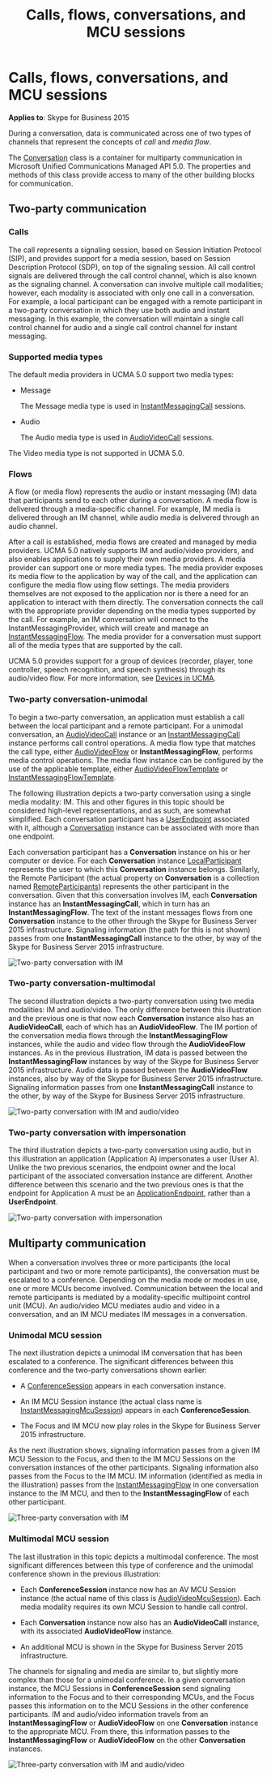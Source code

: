﻿---
title: Calls, flows, conversations, and MCU sessions
TOCTitle: Calls, flows, conversations, and MCU sessions
ms:assetid: 8eac0275-344c-4546-a83e-2104ce8f7c6e
ms:mtpsurl: https://msdn.microsoft.com/library/Dn465961(v=office.16)
ms:contentKeyID: 65239884
ms.date: 07/27/2015
mtps_version: v=office.16
---

# Calls, flows, conversations, and MCU sessions


**Applies to**: Skype for Business 2015

During a conversation, data is communicated across one of two types of channels that represent the concepts of *call* and *media flow*.

The [Conversation](https://msdn.microsoft.com/library/hh349224\(v=office.16\)) class is a container for multiparty communication in Microsoft Unified Communications Managed API 5.0. The properties and methods of this class provide access to many of the other building blocks for communication.

## Two-party communication

### Calls

The call represents a signaling session, based on Session Initiation Protocol (SIP), and provides support for a media session, based on Session Description Protocol (SDP), on top of the signaling session. All call control signals are delivered through the call control channel, which is also known as the signaling channel. A conversation can involve multiple call modalities; however, each modality is associated with only one call in a conversation. For example, a local participant can be engaged with a remote participant in a two-party conversation in which they use both audio and instant messaging. In this example, the conversation will maintain a single call control channel for audio and a single call control channel for instant messaging.

### Supported media types

The default media providers in UCMA 5.0 support two media types:

  - Message
    
    The Message media type is used in [InstantMessagingCall](https://msdn.microsoft.com/library/hh161841\(v=office.16\)) sessions.

  - Audio
    
    The Audio media type is used in [AudioVideoCall](/dotnet/api/microsoft.rtc.collaboration.audiovideo.audiovideocall) sessions.

The Video media type is not supported in UCMA 5.0.

### Flows

A flow (or media flow) represents the audio or instant messaging (IM) data that participants send to each other during a conversation. A media flow is delivered through a media-specific channel. For example, IM media is delivered through an IM channel, while audio media is delivered through an audio channel.

After a call is established, media flows are created and managed by media providers. UCMA 5.0 natively supports IM and audio/video providers, and also enables applications to supply their own media providers. A media provider can support one or more media types. The media provider exposes its media flow to the application by way of the call, and the application can configure the media flow using flow settings. The media providers themselves are not exposed to the application nor is there a need for an application to interact with them directly. The conversation connects the call with the appropriate provider depending on the media types supported by the call. For example, an IM conversation will connect to the InstantMessagingProvider, which will create and manage an [InstantMessagingFlow](/dotnet/api/microsoft.rtc.collaboration.instantmessagingflow). The media provider for a conversation must support all of the media types that are supported by the call.

UCMA 5.0 provides support for a group of devices (recorder, player, tone controller, speech recognition, and speech synthesis) through its audio/video flow. For more information, see [Devices in UCMA](https://msdn.microsoft.com/library/dd280152\(v=office.16\)).

### Two-party conversation-unimodal

To begin a two-party conversation, an application must establish a call between the local participant and a remote participant. For a unimodal conversation, an [AudioVideoCall](/dotnet/api/microsoft.rtc.collaboration.audiovideo.audiovideocall) instance or an [InstantMessagingCall](https://msdn.microsoft.com/library/hh161841\(v=office.16\)) instance performs call control operations. A media flow type that matches the call type, either [AudioVideoFlow](/dotnet/api/microsoft.rtc.collaboration.audiovideo.audiovideoflow) or **InstantMessagingFlow**, performs media control operations. The media flow instance can be configured by the use of the applicable template, either [AudioVideoFlowTemplate](/dotnet/api/microsoft.rtc.collaboration.audiovideo.audiovideoflowtemplate) or [InstantMessagingFlowTemplate](/dotnet/api/microsoft.rtc.collaboration.instantmessagingflowtemplate).

The following illustration depicts a two-party conversation using a single media modality: IM. This and other figures in this topic should be considered high-level representations, and as such, are somewhat simplified. Each conversation participant has a [UserEndpoint](/dotnet/api/microsoft.rtc.collaboration.userendpoint) associated with it, although a [Conversation](https://msdn.microsoft.com/library/hh349224\(v=office.16\)) instance can be associated with more than one endpoint.

Each conversation participant has a **Conversation** instance on his or her computer or device. For each **Conversation** instance [LocalParticipant](https://msdn.microsoft.com/library/hh350132\(v=office.16\)) represents the user to which this **Conversation** instance belongs. Similarly, the Remote Participant (the actual property on **Conversation** is a collection named [RemoteParticipants](https://msdn.microsoft.com/library/hh349440\(v=office.16\))) represents the other participant in the conversation. Given that this conversation involves IM, each **Conversation** instance has an **InstantMessagingCall**, which in turn has an **InstantMessagingFlow**. The text of the instant messages flows from one **Conversation** instance to the other through the Skype for Business Server 2015 infrastructure. Signaling information (the path for this is not shown) passes from one **InstantMessagingCall** instance to the other, by way of the Skype for Business Server 2015 infrastructure.

![Two-party conversation with IM](images/Dn465961.Two-party-Conversation-IM(Office.16).png "Two-party conversation with IM")

### Two-party conversation-multimodal

The second illustration depicts a two-party conversation using two media modalities: IM and audio/video. The only difference between this illustration and the previous one is that now each **Conversation** instance also has an **AudioVideoCall**, each of which has an **AudioVideoFlow**. The IM portion of the conversation media flows through the **InstantMessagingFlow** instances, while the audio and video flow through the **AudioVideoFlow** instances. As in the previous illustration, IM data is passed between the **InstantMessagingFlow** instances by way of the Skype for Business Server 2015 infrastructure. Audio data is passed between the **AudioVideoFlow** instances, also by way of the Skype for Business Server 2015 infrastructure. Signaling information passes from one **InstantMessagingCall** instance to the other, by way of the Skype for Business Server 2015 infrastructure.

![Two-party conversation with IM and audio/video](images/Dn465961.Two-party-Conversation-IM+AV(Office.16).png "Two-party conversation with IM and audio/video")

### Two-party conversation with impersonation

The third illustration depicts a two-party conversation using audio, but in this illustration an application (Application A) impersonates a user (User A). Unlike the two previous scenarios, the endpoint owner and the local participant of the associated conversation instance are different. Another difference between this scenario and the two previous ones is that the endpoint for Application A must be an [ApplicationEndpoint](/dotnet/api/microsoft.rtc.collaboration.applicationendpoint), rather than a **UserEndpoint**.

![Two-party conversation with impersonation](images/Dn465968.Two-party-Impersonation-AV(Office.16).png "Two-party conversation with impersonation")

## Multiparty communication

When a conversation involves three or more participants (the local participant and two or more remote participants), the conversation must be escalated to a conference. Depending on the media mode or modes in use, one or more MCUs become involved. Communication between the local and remote participants is mediated by a modality-specific multipoint control unit (MCU). An audio/video MCU mediates audio and video in a conversation, and an IM MCU mediates IM messages in a conversation.

### Unimodal MCU session

The next illustration depicts a unimodal IM conversation that has been escalated to a conference. The significant differences between this conference and the two-party conversations shown earlier:

  - A [ConferenceSession](https://msdn.microsoft.com/library/hh349315\(v=office.16\)) appears in each conversation instance.

  - An IM MCU Session instance (the actual class name is [InstantMessagingMcuSession](https://msdn.microsoft.com/library/hh382004\(v=office.16\))) appears in each **ConferenceSession**.

  - The Focus and IM MCU now play roles in the Skype for Business Server 2015 infrastructure.

As the next illustration shows, signaling information passes from a given IM MCU Session to the Focus, and then to the IM MCU Sessions on the conversation instances of the other participants. Signaling information also passes from the Focus to the IM MCU. IM information (identified as media in the illustration) passes from the [InstantMessagingFlow](/dotnet/api/microsoft.rtc.collaboration.instantmessagingflow) in one conversation instance to the IM MCU, and then to the **InstantMessagingFlow** of each other participant.

![Three-party conversation with IM](images/Dn465961.Three-party-Conference-IM(Office.16).png "Three-party conversation with IM")

### Multimodal MCU session

The last illustration in this topic depicts a multimodal conference. The most significant differences between this type of conference and the unimodal conference shown in the previous illustration:

  - Each **ConferenceSession** instance now has an AV MCU Session instance (the actual name of this class is [AudioVideoMcuSession](https://msdn.microsoft.com/library/hh385298\(v=office.16\))). Each media modality requires its own MCU Session to handle call control.

  - Each **Conversation** instance now also has an **AudioVideoCall** instance, with its associated **AudioVideoFlow** instance.

  - An additional MCU is shown in the Skype for Business Server 2015 infrastructure.

The channels for signaling and media are similar to, but slightly more complex than those for a unimodal conference. In a given conversation instance, the MCU Sessions in **ConferenceSession** send signaling information to the Focus and to their corresponding MCUs, and the Focus passes this information on to the MCU Sessions in the other conference participants. IM and audio/video information travels from an **InstantMessagingFlow** or **AudioVideoFlow** on one **Conversation** instance to the appropriate MCU. From there, this information passes to the **InstantMessagingFlow** or **AudioVideoFlow** on the other **Conversation** instances.

![Three-party conversation with IM and audio/video](images/Dn465961.Three-party-Conference-IM+AV(Office.16).png "Three-party conversation with IM and audio/video")

